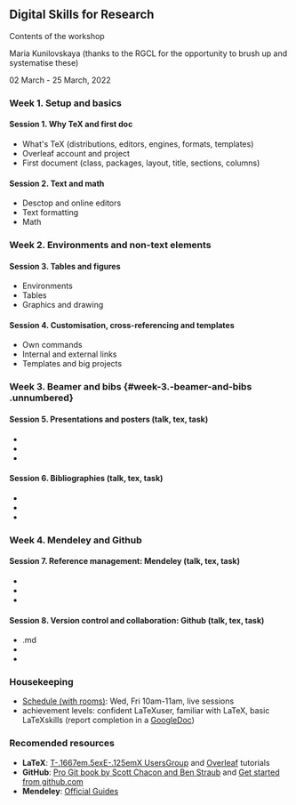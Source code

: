 ## Digital Skills for Research

Contents of the workshop

Maria Kunilovskaya (thanks to the RGCL for the opportunity to brush up and systematise these)

02 March - 25 March, 2022


### Week 1. Setup and basics

#### Session 1. Why TeX and first doc

-   What's TeX (distributions, editors, engines, formats, templates)
-   Overleaf account and project
-   First document (class, packages, layout, title, sections, columns)

#### Session 2. Text and math

-   Desctop and online editors
-   Text formatting
-   Math

### Week 2. Environments and non-text elements

#### Session 3. Tables and figures

-   Environments
-   Tables
-   Graphics and drawing

#### Session 4. Customisation, cross-referencing and templates

-   Own commands
-   Internal and external links
-   Templates and big projects

### Week 3. Beamer and bibs {#week-3.-beamer-and-bibs .unnumbered}

#### Session 5. Presentations and posters (talk, tex, task)

-   
-   
-   

#### Session 6. Bibliographies (talk, tex, task)

-   
-   
-   

### Week 4. Mendeley and Github

#### Session 7. Reference management: Mendeley (talk, tex, task)

-   
-   
-   

#### Session 8. Version control and collaboration: Github (talk, tex, task)

-   .md
-
-

### Housekeeping
-   [Schedule (with rooms)](https://wlv.instructure.com/courses/33429/pages/latex-and-mendeley-workshop):
    Wed, Fri 10am-11am, live sessions
-   achievement levels: confident LaTeXuser, familiar with LaTeX, basic
    LaTeXskills (report completion in a [GoogleDoc]())

### Recomended resources

-   **LaTeX**: [T-.1667em.5exE-.125emX UsersGroup](https://tug.org/begin.html) and
    [Overleaf](https://www.overleaf.com/learn/latex/Learn_LaTeX_in_30_minutes) tutorials
-   **GitHub**: [Pro Git book by Scott Chacon and Ben Straub](https://git-scm.com/book/en/v2) and [Get started from  github.com](https://docs.github.com/en/get-started)
-   **Mendeley**: [Official Guides](https://www.mendeley.com/guides)
